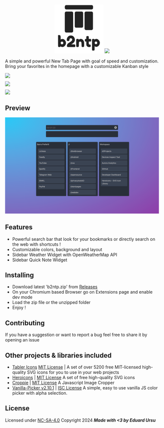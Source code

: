 <p align="center">
 <img src="src/assets/svg/b2ntp.svg" alt="b2ntp"
	title="b2ntp" width="160" height="160" />
	<img src="https://img.shields.io/badge/v2.0.0-8A2BE2">
</p>

A simple and powerful New Tab Page with goal of speed and customization.
Bring your favorites in the homepage with a customizable Kanban style

<p style="display:flex;flex-direction:column;gap:.5rem;">

<a>
<img src="https://img.shields.io/badge/Firefox_Addons-FF7139?style=for-the-badge&logo=firefoxbrowser&logoColor=white
" height="35" />
</a>
<a>
<img src="https://img.shields.io/badge/Chrome_Web_Store-4285F4?style=for-the-badge&logo=chromewebstore&logoColor=white
" height="35" />
</a>

<a href="https://github.com/d3ward/b2ntp/releases">
<img src="https://img.shields.io/badge/GitHub_Releases-100000?style=for-the-badge&logo=github&logoColor=white"  height="35"/></a>
</p>

## Preview

<img src="src/assets/png/preview1.png" alt="b2ntp"
	title="b2ntp"  />

## Features

- Powerful search bar that look for your bookmarks or directly search on the web with shortcuts !
- Customizable colors, background and layout
- Sidebar Weather Widget with OpenWeatherMap API
- Sidebar Quick Note Widget

## Installing

- Download latest 'b2ntp.zip' from [Releases](https://github.com/d3ward/b2ntp/releases)
- On your Chromium based Browser go on Extensions page and enable dev mode
- Load the zip file or the unzipped folder
- Enjoy !

## Contributing

If you have a suggestion or want to report a bug feel free to share it by opening an issue

## Other projects & libraries included

- [Tabler Icons](https://tabler.io/icons) [MIT License](https://raw.githubusercontent.com/tabler/tabler-icons/main/LICENSE) | A set of over 5200 free MIT-licensed high-quality SVG icons for you to use in your web projects
- [Heroicons](https://heroicons.dev/) | [MIT License](https://github.com/tailwindlabs/heroicons/blob/master/LICENSE) A set of free high-quality SVG icons
- [Croppie](http://foliotek.github.io/Croppie/) | [MIT License](https://github.com/Foliotek/Croppie/blob/master/LICENSE) A Javascript Image Cropper
- [Vanilla-Picker v2.10.1](https://vanilla-picker.js.org) | [ISC License](https://github.com/Sphinxxxx/vanilla-picker/blob/master/LICENSE.md) A simple, easy to use vanilla JS color picker with alpha selection.

## License

Licensed under [NC-SA-4.0](https://creativecommons.org/licenses/by-nc-sa/4.0/)
Copyright 2024
_**Made with <3 by Eduard Ursu**_